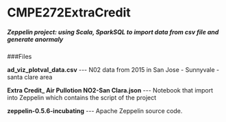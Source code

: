 # CMPE272ExtraCredit
##### Zeppelin project: using Scala, SparkSQL to import data from csv file and generate anormaly 

###Files

**ad_viz_plotval_data.csv** --- N02 data from 2015 in San Jose - Sunnyvale - santa clare area

**Extra Credit_ Air Pullotion NO2-San Clara.json**  --- Notebook that import into Zeppelin which contains the script of the project

**zeppelin-0.5.6-incubating** --- Apache Zeppelin source code.
